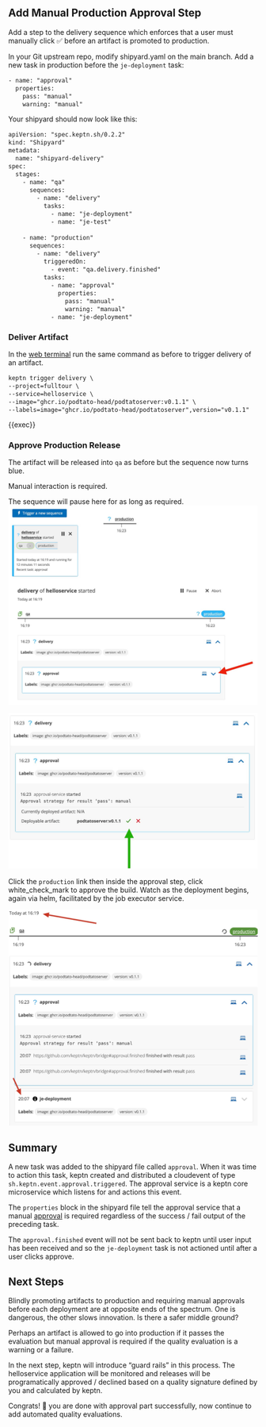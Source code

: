 ## Add Manual Production Approval Step

Add a step to the delivery sequence which enforces that a user must manually click ✅ before an artifact is promoted to production.

In your Git upstream repo, modify shipyard.yaml on the main branch. Add a new task in production before the `je-deployment` task:
```
- name: "approval"
  properties:
    pass: "manual"
    warning: "manual"
```

Your shipyard should now look like this:

```
apiVersion: "spec.keptn.sh/0.2.2"
kind: "Shipyard"
metadata:
  name: "shipyard-delivery"
spec:
  stages:
    - name: "qa"
      sequences:
        - name: "delivery"
          tasks:
            - name: "je-deployment"
            - name: "je-test"

    - name: "production"
      sequences:
        - name: "delivery"
          triggeredOn:
            - event: "qa.delivery.finished"
          tasks:
            - name: "approval"
              properties:
                pass: "manual"
                warning: "manual"
            - name: "je-deployment"
```

### Deliver Artifact

In the [web terminal]({{TRAFFIC_HOST1_8080}}) run the same command as before to trigger delivery of an artifact.

```
keptn trigger delivery \
--project=fulltour \
--service=helloservice \
--image="ghcr.io/podtato-head/podtatoserver:v0.1.1" \
--labels=image="ghcr.io/podtato-head/podtatoserver",version="v0.1.1"
```
{{exec}}

### Approve Production Release

The artifact will be released into `qa` as before but the sequence now turns blue.

Manual interaction is required.

The sequence will pause here for as long as required.
![approval-1](./assets/approval-step-1.jpg)

![approval-2](./assets/approval-step-2.jpg)

Click the `production` link then inside the approval step, click white_check_mark to approve the build. Watch as the deployment begins, again via helm, facilitated by the job executor service.

![approval-3](./assets/production-approval.jpg)

## Summary

A new task was added to the shipyard file called `approval`. When it was time to action this task, keptn created and distributed a cloudevent of type `sh.keptn.event.approval.triggered`. The approval service is a keptn core microservice which listens for and actions this event.

The `properties` block in the shipyard file tell the approval service that a manual [approval](https://github.com/keptn/keptn/tree/master/approval-service) is required regardless of the success / fail output of the preceding task.

The `approval.finished` event will not be sent back to keptn until user input has been received and so the `je-deployment` task is not actioned until after a user clicks approve.

## Next Steps

Blindly promoting artifacts to production and requiring manual approvals before each deployment are at opposite ends of the spectrum. One is dangerous, the other slows innovation. Is there a safer middle ground?

Perhaps an artifact is allowed to go into production if it passes the evaluation but manual approval is required if the quality evaluation is a warning or a failure.

In the next step, keptn will introduce “guard rails” in this process. The helloservice application will be monitored and releases will be programatically approved / declined based on a quality signature defined by you and calculated by keptn.

Congrats! 🎉 you are done with approval part successfully, now continue to add automated quality evaluations.